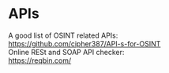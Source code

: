# APIs

A good list of OSINT related APIs: \
https://github.com/cipher387/API-s-for-OSINT \
Online RESt and SOAP API checker: \
https://reqbin.com/
